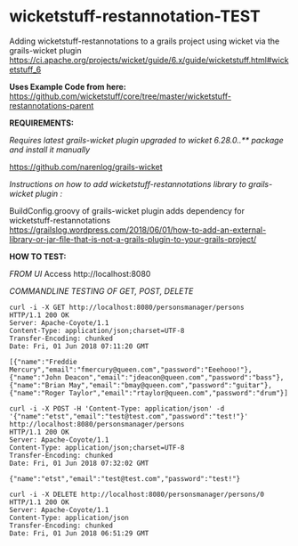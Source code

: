 # wicketstuff-restannotation-TEST


Adding wicketstuff-restannotations to a grails project using wicket via the grails-wicket plugin
https://ci.apache.org/projects/wicket/guide/6.x/guide/wicketstuff.html#wicketstuff_6

**Uses Example Code from here:**
https://github.com/wicketstuff/core/tree/master/wicketstuff-restannotations-parent

**REQUIREMENTS:**

_Requires latest grails-wicket plugin upgraded to wicket 6.28.0..** package and install it manually_

https://github.com/narenlog/grails-wicket

_Instructions on how to add wicketstuff-restannotations library to grails-wicket plugin :_

BuildConfig.groovy of grails-wicket plugin adds dependency for wicketstuff-restannotations
https://grailslog.wordpress.com/2018/06/01/how-to-add-an-external-library-or-jar-file-that-is-not-a-grails-plugin-to-your-grails-project/

**HOW TO TEST:**

_FROM UI_
Access http://localhost:8080


_COMMANDLINE TESTING OF GET, POST, DELETE_

```
curl -i -X GET http://localhost:8080/personsmanager/persons
HTTP/1.1 200 OK
Server: Apache-Coyote/1.1
Content-Type: application/json;charset=UTF-8
Transfer-Encoding: chunked
Date: Fri, 01 Jun 2018 07:11:20 GMT

[{"name":"Freddie Mercury","email":"fmercury@queen.com","password":"Eeehooo!"},{"name":"John Deacon","email":"jdeacon@queen.com","password":"bass"},{"name":"Brian May","email":"bmay@queen.com","password":"guitar"},{"name":"Roger Taylor","email":"rtaylor@queen.com","password":"drum"}]
```

```
curl -i -X POST -H 'Content-Type: application/json' -d '{"name":"etst","email":"test@test.com","password":"test!"}' http://localhost:8080/personsmanager/persons
HTTP/1.1 200 OK
Server: Apache-Coyote/1.1
Content-Type: application/json;charset=UTF-8
Transfer-Encoding: chunked
Date: Fri, 01 Jun 2018 07:32:02 GMT

{"name":"etst","email":"test@test.com","password":"test!"}
```

```
curl -i -X DELETE http://localhost:8080/personsmanager/persons/0
HTTP/1.1 200 OK
Server: Apache-Coyote/1.1
Content-Type: application/json
Transfer-Encoding: chunked
Date: Fri, 01 Jun 2018 06:51:29 GMT
```

